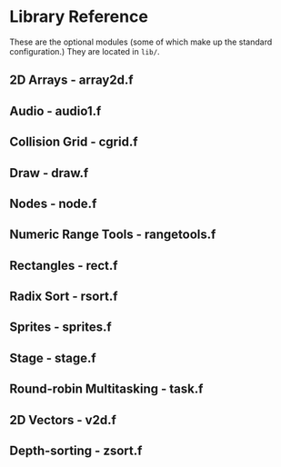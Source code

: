 # Library Reference

These are the optional modules (some of which make up the standard configuration.)  They are located in `lib/`.

## 2D Arrays []() - array2d.f

## Audio []() - audio1.f

## Collision Grid []() - cgrid.f

## Draw []() - draw.f

## Nodes []() - node.f

## Numeric Range Tools []() - rangetools.f

## Rectangles []() - rect.f

## Radix Sort []() - rsort.f

## Sprites []() - sprites.f

## Stage []() - stage.f

## Round-robin Multitasking []() - task.f

## 2D Vectors []() - v2d.f

## Depth-sorting []() - zsort.f